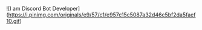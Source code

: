 ![I am Discord Bot Developer] (https://i.pinimg.com/originals/e9/57/c1/e957c15c5087a32d46c5bf2da5faef10.gif)





